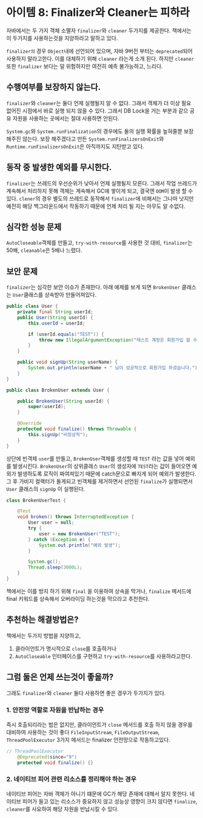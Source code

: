 # 아이템 8: Finalizer와 Cleaner는 피하라
자바에서는 두 가지 객체 소멸자 `finalizer`와 `cleaner` 두가지를 제공한다.
책에서는 이 두가지를 사용하는것을 지양하라고 말하고 있다.

`finalizer의` 경우 `Object`내에 선언되어 있으며, 자바 9버전 부터는 `deprecated`되어 사용하지 말라고한다.
이를 대체하기 위해 `cleaner` 라는게 소개 된다. 하지만 `cleaner` 또한 `finalizer` 보다는 덜 위험하지만 여전히 예측 불가능하고, 느리다.

## 수행여부를 보장하지 않는다.
`finalizer`와 `cleaner`는 둘다 언제 실행될지 알 수 없다. 그래서 객체가 더 이상 필요 없어진 시점에서 바로 실행 되지 않을 수 있다.
그래서 DB Lock을 거는 부분과 같으 공유 자원을 사용하는 곳에서는 절대 사용하면 안된다.

`System.gc`와 `System.runFinalization`의 경우에도 둘의 실행 확률을 높혀줄뿐 보장해주진 않는다.
보장 해주겠다고 만든 `System.runFinalizersOnExit`와 `Runtime.runFinalizersOnExit`은 아직까지도 지탄받고 있다.


## 동작 중 발생한 예외를 무시한다.
`finalizer`는 쓰레드의 우선순위가 낮아서 언제 실행될지 모른다. 그래서 작업 쓰레드가 계속해서 처리하지 못해 객체는 계속해서 GC에 쌓이게 되고,
결국엔 `OOM`이 발생 할 수 있다.
`clener`의 경우 별도의 쓰레드로 동작해서 `finalizer`에 비해서는 그나마 낫지만 예전히 해당 백그라운드에서 작동하기 때문에 언제 처리 될 지는 아무도 알 수없다.

## 심각한 성능 문제
`AutoCloseable`객체를 만들고, `try-with-resource`를 사용한 것 대비, `finalizer`는 50배, `cleanable`은 5배나 느렸다.


## 보안 문제
`finalizer`는 심각한 보안 이슈가 존재한다. 아래 예제를 보게 되면 `BrokenUser` 클래스는 `User`클래스를 상속받아 만들어져있다.

```java
public class User {
    private final String userId;
    public User(String userId) {
        this.userId = userId;

        if (userId.equals("TEST")) {
            throw new IllegalArgumentException("테스트 계정은 회원가입 할 수 없습니다.");
        }
    }

    public void signUp(String userName) {
        System.out.println(userName + " 님이 성공적으로 회원가입 하셨습니다.");
    }
}
```

```java
public class BrokenUser extends User {

    public BrokenUser(String userId) {
        super(userId);
    }

    @Override
    protected void finalize() throws Throwable {
        this.signUp("비정상적");
    }
}


```
상단에 빈객체 `user`를 만들고,  `BrokenUser`객체를 생성할 때 `TEST` 라는 값을 넣어 예외를 발생시킨다.
`BrokenUser`의 상위클래스 `User`의 생성자에 `TEST`라는 값이 들어오면 예외가 발생하도록 로직이 짜여져있기 때문에 catch문으로 빠지게 되어
예외가 발생한다. 그 후 가비지 컬랙터가 돌게되고 빈객체를 제거하면서 선언된 `finalize`가 실행되면서 `User` 클래스의 `signUp` 이 실행된다. 

```java
class BrokenUserTest {

    @Test
    void broken() throws InterruptedException {
        User user = null;
        try {
            user = new BrokenUser("TEST");
        } catch (Exception e) {
            System.out.println("예외 발생");
        }

        System.gc();
        Thread.sleep(3000L);
    }
}
```
책에서는 이를 방지 하기 위해 `final` 을 이용하여 상속을 막거나, `finalize` 메서드에 final 키워드를 상속해서 오버라이딩 하는것을 막으라고 추천한다.

## 추천하는 해결방법은?
책에서는 두가지 방법을 지양하고, 
1. 클라이언트가 명시적으로 `close`를 호출하거나
2. `AutoCloseable` 인터페이스를 구현하고 `try-with-resource`를 사용하라고한다.

## 그럼 둘은 언제 쓰는것이 좋을까?
그래도 `finalizer`와 `cleaner` 둘다 사용하면 좋은 경우가 두가지가 있다.

### 1. 안전망 역할로 자원을 반납하는 경우
즉시 호출되리라는 법은 없지만, 클라이언트가 `close` 메서드를 호출 하지 않을 경우를 대비하여 사용하는 것이 좋다
`FileInputStream`, `FileOutputStream`, `ThreadPoolExecutor` 3가지 메서드는 finalizer 안전망으로 작동하고있다.

```java
// ThreadPoolExecutor
    @Deprecated(since="9")
    protected void finalize() {}
```

### 2. 네이티브 피어 관련 리소스를 정리해야 하는 경우
네이티브 피어는 자바 객체가 아니기 떄문에 GC가 해당 존재에 대해서 알지 못한다. 네이티브 피어가 들고 있는 리소스가 중요하지 않고 성능상 영향이 크지 않다면
`finalize`, `cleaner`를 사요하여 해당 자원을 반납시킬 수 있다.
